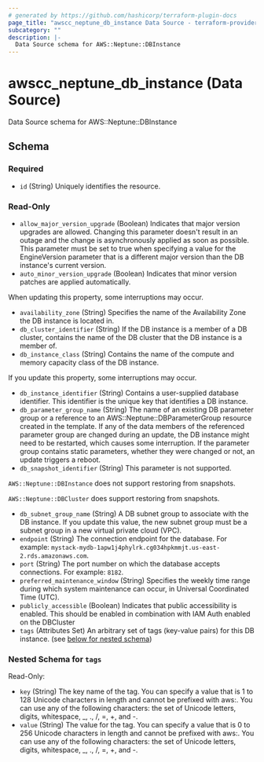 ```yaml
---
# generated by https://github.com/hashicorp/terraform-plugin-docs
page_title: "awscc_neptune_db_instance Data Source - terraform-provider-awscc"
subcategory: ""
description: |-
  Data Source schema for AWS::Neptune::DBInstance
---
```


# awscc_neptune_db_instance (Data Source)

Data Source schema for AWS::Neptune::DBInstance



<!-- schema generated by tfplugindocs -->
## Schema

### Required

- `id` (String) Uniquely identifies the resource.

### Read-Only

- `allow_major_version_upgrade` (Boolean) Indicates that major version upgrades are allowed. Changing this parameter doesn't result in an outage and the change is asynchronously applied as soon as possible. This parameter must be set to true when specifying a value for the EngineVersion parameter that is a different major version than the DB instance's current version.
- `auto_minor_version_upgrade` (Boolean) Indicates that minor version patches are applied automatically.

When updating this property, some interruptions may occur.
- `availability_zone` (String) Specifies the name of the Availability Zone the DB instance is located in.
- `db_cluster_identifier` (String) If the DB instance is a member of a DB cluster, contains the name of the DB cluster that the DB instance is a member of.
- `db_instance_class` (String) Contains the name of the compute and memory capacity class of the DB instance.

If you update this property, some interruptions may occur.
- `db_instance_identifier` (String) Contains a user-supplied database identifier. This identifier is the unique key that identifies a DB instance.
- `db_parameter_group_name` (String) The name of an existing DB parameter group or a reference to an AWS::Neptune::DBParameterGroup resource created in the template. If any of the data members of the referenced parameter group are changed during an update, the DB instance might need to be restarted, which causes some interruption. If the parameter group contains static parameters, whether they were changed or not, an update triggers a reboot.
- `db_snapshot_identifier` (String) This parameter is not supported.

`AWS::Neptune::DBInstance` does not support restoring from snapshots.

`AWS::Neptune::DBCluster` does support restoring from snapshots.
- `db_subnet_group_name` (String) A DB subnet group to associate with the DB instance. If you update this value, the new subnet group must be a subnet group in a new virtual private cloud (VPC).
- `endpoint` (String) The connection endpoint for the database. For example: `mystack-mydb-1apw1j4phylrk.cg034hpkmmjt.us-east-2.rds.amazonaws.com`.
- `port` (String) The port number on which the database accepts connections. For example: `8182`.
- `preferred_maintenance_window` (String) Specifies the weekly time range during which system maintenance can occur, in Universal Coordinated Time (UTC).
- `publicly_accessible` (Boolean) Indicates that public accessibility is enabled. This should be enabled in combination with IAM Auth enabled on the DBCluster
- `tags` (Attributes Set) An arbitrary set of tags (key-value pairs) for this DB instance. (see [below for nested schema](#nestedatt--tags))

<a id="nestedatt--tags"></a>
### Nested Schema for `tags`

Read-Only:

- `key` (String) The key name of the tag. You can specify a value that is 1 to 128 Unicode characters in length and cannot be prefixed with aws:. You can use any of the following characters: the set of Unicode letters, digits, whitespace, _, ., /, =, +, and -.
- `value` (String) The value for the tag. You can specify a value that is 0 to 256 Unicode characters in length and cannot be prefixed with aws:. You can use any of the following characters: the set of Unicode letters, digits, whitespace, _, ., /, =, +, and -.
